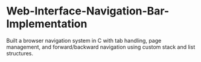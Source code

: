 # Web-Interface-Navigation-Bar-Implementation
Built a browser navigation system in C with tab handling, page management, and forward/backward navigation using custom stack and list structures.
